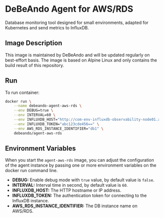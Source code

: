 # DeBeAndo Agent for AWS/RDS

Database monitoring tool designed for small environments, adapted for Kubernetes and send metrics to InfluxDB.

## Image Description

This image is maintained by DeBeAndo and will be updated regularly on best-effort basis. The image is based on Alpine Linux and only contains the build result of this repository.

## Run

To run container:

```bash
docker run \
	--name debeando-agent-aws-rds \
	--env DEBUG=true \
	--env INTERVAL=60 \
	--env INFLUXDB_HOST="http://com-env-influxdb-observability-node01.aws.com" \
	--env INFLUXDB_TOKEN="abc123cde456==" \
	--env AWS_RDS_INSTANCE_IDENTIFIER="db1" \
	debeando/agent-aws-rds
```

## Environment Variables

When you start the `agent-aws-rds` image, you can adjust the configuration of the agent instance by passing one or more environment variables on the docker run command line.

- **DEBUG:** Enable debug mode with `true` value, by default value is `false`.
- **INTERVAL:** Interval time in second, by default value is `60`.
- **INFLUXDB_HOST:** The HTTP hostname or IP address.
- **INFLUXDB_TOKEN:** The authentication token for connecting to the InfluxDB instance.
- **AWS_RDS_INSTANCE_IDENTIFIER:** The DB instance name on AWS/RDS.
